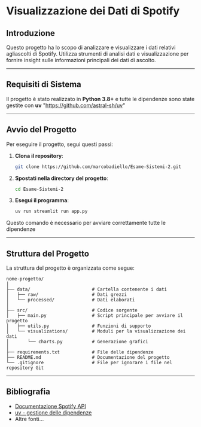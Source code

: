 # Visualizzazione dei Dati di Spotify

## Introduzione  
Questo progetto ha lo scopo di analizzare e visualizzare i dati relativi agliascolti di Spotify. Utilizza strumenti di analisi dati e visualizzazione per fornire insight sulle informazioni
principali dei dati di ascolto.

---

## Requisiti di Sistema  
Il progetto è stato realizzato in **Python 3.8+** e tutte
le dipendenze sono state gestite con **uv** "https://github.com/astral-sh/uv"


---

## Avvio del Progetto  
Per eseguire il progetto, segui questi passi:  

1. **Clona il repository**:  
   ```bash
   git clone https://github.com/marcobadiello/Esame-Sistemi-2.git
   ```

2. **Spostati nella directory del progetto**:  
   ```bash
   cd Esame-Sistemi-2
   ```

3. **Esegui il programma**:  
   ```bash
   uv run streamlit run app.py
   ```
Questo comando è necessario per avviare correttamente tutte le dipendenze

---

## Struttura del Progetto  

La struttura del progetto è organizzata come segue:

```plaintext
nome-progetto/
│
├── data/                       # Cartella contenente i dati
│   ├── raw/                    # Dati grezzi
│   └── processed/              # Dati elaborati
│
├── src/                        # Codice sorgente
│   ├── main.py                 # Script principale per avviare il progetto
│   ├── utils.py                # Funzioni di supporto
│   └── visualizations/         # Moduli per la visualizzazione dei dati
│       └── charts.py           # Generazione grafici
│
├── requirements.txt            # File delle dipendenze
├── README.md                   # Documentazione del progetto
└── .gitignore                  # File per ignorare i file nel repository Git
```

---

## Bibliografia  
- [Documentazione Spotify API](https://developer.spotify.com/documentation/web-api/)  
- [uv - gestione delle dipendenze](https://github.com/astral-sh/uv)  
- Altre fonti...
